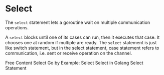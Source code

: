 # Select

The `select` statement lets a goroutine wait on multiple communication operations.

A `select` blocks until one of its cases can run, then it executes that case. It chooses one at random if multiple are ready. The `select` statement is just like switch statement, but in the select statement, case statement refers to communication, i.e. sent or receive operation on the channel.

<ResourceGroupTitle>Free Content</ResourceGroupTitle>
<BadgeLink colorScheme='blue' badgeText='Official Website' href='https://go.dev/tour/concurrency/5'>Select</BadgeLink>
<BadgeLink badgeText='Read' href='https://gobyexample.com/select'>Go by Example: Select</BadgeLink>
<BadgeLink badgeText='Read' href='https://www.geeksforgeeks.org/select-statement-in-go-language/'>Select in Golang</BadgeLink>
<BadgeLink badgeText='Watch' href='https://www.youtube.com/watch?v=1c7ttSJDMAI'>Select Statement</BadgeLink>
